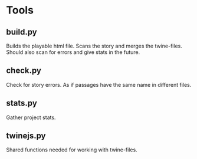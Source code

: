 # Tools
## build.py
Builds the playable html file. Scans the story and merges the twine-files. Should also scan for errors and give stats in the future.
## check.py
Check for story errors. As if passages have the same name in different files.
## stats.py
Gather project stats.
## twinejs.py
Shared functions needed for working with twine-files.
